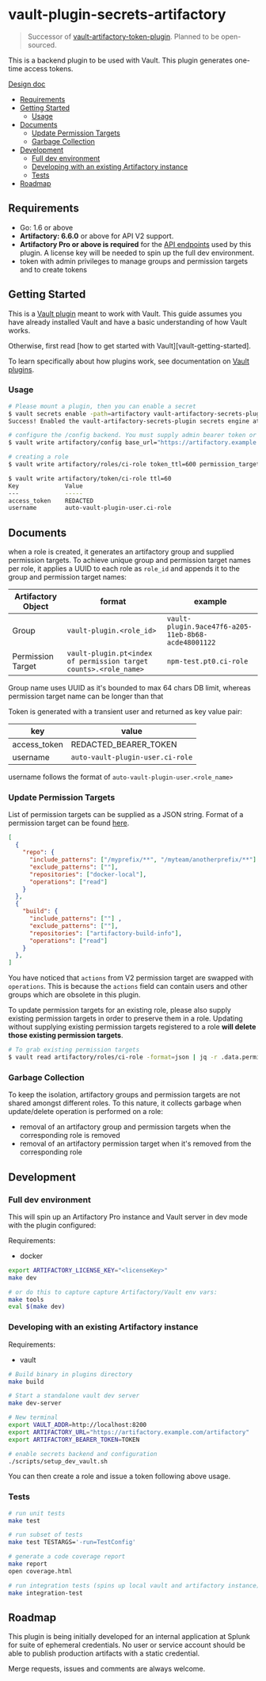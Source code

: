 <!-- omit in toc -->
# vault-plugin-secrets-artifactory

>Successor of [vault-artifactory-token-plugin]. Planned to be open-sourced.

This is a backend plugin to be used with Vault. This plugin generates one-time access tokens.

[Design doc][design-doc]

- [Requirements](#requirements)
- [Getting Started](#getting-started)
  - [Usage](#usage)
- [Documents](#documents)
  - [Update Permission Targets](#update-permission-targets)
  - [Garbage Collection](#garbage-collection)
- [Development](#development)
  - [Full dev environment](#full-dev-environment)
  - [Developing with an existing Artifactory instance](#developing-with-an-existing-artifactory-instance)
  - [Tests](#tests)
- [Roadmap](#roadmap)

## Requirements

- Go: 1.6 or above
- **Artifactory: 6.6.0** or above for API V2 support.
- **Artifactory Pro or above is required** for the [API endpoints][artifactory-api-ref] used by
  this plugin. A license key will be needed to spin up the full dev environment.
- token with admin privileges to manage groups and permission targets and to create tokens

## Getting Started

This is a [Vault plugin] meant to work with Vault. This guide assumes you have already installed
Vault and have a basic understanding of how Vault works.

Otherwise, first read [how to get started with Vault][vault-getting-started].

To learn specifically about how plugins work, see documentation on [Vault
plugins][vault plugin].

### Usage

```sh
# Please mount a plugin, then you can enable a secret
$ vault secrets enable -path=artifactory vault-artifactory-secrets-plugin
Success! Enabled the vault-artifactory-secrets-plugin secrets engine at: artifactory/

# configure the /config backend. You must supply admin bearer token or username/password pair of an admin user.
$ vault write artifactory/config base_url="https://artifactory.example.com/artifactory" bearer_token=$BEARER_TOKEN ttl=600 max_ttl=600

# creating a role
$ vault write artifactory/roles/ci-role token_ttl=600 permission_targets=@scripts/sample_permission_targets.json

$ vault write artifactory/token/ci-role ttl=60
Key             Value
---             -----
access_token    REDACTED
username        auto-vault-plugin-user.ci-role
```

## Documents

when a role is created, it generates an artifactory group and supplied permission targets. To
achieve unique group and permission target names per role, it applies a UUID to each
role as `role_id` and appends it to the group and permission target names:

| Artifactory Object | format                                                                | example                                             |
| ------------------ | --------------------------------------------------------------------- | --------------------------------------------------- |
| Group              | `vault-plugin.<role_id>`                                              | `vault-plugin.9ace47f6-a205-11eb-8b68-acde48001122` |
| Permission Target  | `vault-plugin.pt<index of permission target counts>.<role_name>` | `npm-test.pt0.ci-role`     |

Group name uses UUID as it's bounded to max 64 chars DB limit, whereas permission target name can be longer than that  

Token is generated with a transient user and returned as key value pair:

| key          | value                            |
| ------------ | -------------------------------- |
| access_token | REDACTED_BEARER_TOKEN            |
| username     | `auto-vault-plugin-user.ci-role` |

username follows the format of `auto-vault-plugin-user.<role_name>`

### Update Permission Targets

List of permission targets can be supplied as a JSON string. Format of a permission target can be
found [here][permission-target-format].

```json
[
  {
    "repo": {
      "include_patterns": ["/myprefix/**", "/myteam/anotherprefix/**"] ,
      "exclude_patterns": [""],
      "repositories": ["docker-local"],
      "operations": ["read"]
    }
  },
  {
    "build": {
      "include_patterns": [""] ,
      "exclude_patterns": [""],
      "repositories": ["artifactory-build-info"],
      "operations": ["read"]
    }
  },
]
```

You have noticed that `actions` from V2 permission target are swapped with `operations`. This is
because the `actions` field can contain users and other groups which are obsolete in this plugin.

To update permission targets for an existing role, please also supply existing permission
targets in order to preserve them in a role. Updating without supplying existing
permission targets registered to a role **will delete those existing permission targets**.

```sh
# To grab existing permission targets
$ vault read artifactory/roles/ci-role -format=json | jq -r .data.permission_targets > permission_targets.json
```

### Garbage Collection

To keep the isolation, artifactory groups and permission targets are not shared amongst different
roles. To this nature, it collects garbage when update/delete operation is performed on a role:

- removal of an artifactory group and permission targets when the corresponding role is removed
- removal of an artifactory permission target  when it's removed from the corresponding role

## Development

### Full dev environment

This will spin up an Artifactory Pro instance and Vault server in dev mode with the plugin
configured:

Requirements:

- docker

```sh
export ARTIFACTORY_LICENSE_KEY="<licenseKey>"
make dev

# or do this to capture capture Artifactory/Vault env vars:
make tools
eval $(make dev)
```

### Developing with an existing Artifactory instance

Requirements:

- vault

```sh
# Build binary in plugins directory
make build

# Start a standalone vault dev server
make dev-server

# New terminal
export VAULT_ADDR=http://localhost:8200
export ARTIFACTORY_URL="https://artifactory.example.com/artifactory"
export ARTIFACTORY_BEARER_TOKEN=TOKEN

# enable secrets backend and configuration
./scripts/setup_dev_vault.sh

```

You can then create a role and issue a token following above usage.

### Tests

```sh
# run unit tests
make test

# run subset of tests
make test TESTARGS='-run=TestConfig'

# generate a code coverage report
make report
open coverage.html

# run integration tests (spins up local vault and artifactory instance)
make integration-test
```

## Roadmap

This plugin is being initially developed for an internal application at Splunk for suite of
ephemeral credentials. No user or service account should be able to publish production artifacts
with a static credential.

Merge requests, issues and comments are always welcome.

[artifactory-api-ref]:https://www.jfrog.com/confluence/display/JFROG/Artifactory+REST+API
[design-doc]:https://docs.google.com/document/d/1lfWFeutKLKrS39qFHDMmTZba5-6j628irv8HNLpASfc/edit#
[permission-target-format]:https://www.jfrog.com/confluence/display/JFROG/Security+Configuration+JSON#SecurityConfigurationJSON-application/vnd.org.jfrog.artifactory.security.PermissionTargetV2+json
[vault-artifactory-token-plugin]: 
[vault-getting-started]:https://www.vaultproject.io/intro/getting-started/install.html
[vault plugin]:https://www.vaultproject.io/docs/internals/plugins.html
